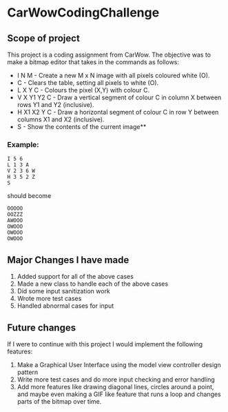 # CarWowCodingChallenge

## Scope of project

This project is a coding assignment from CarWow. The objective was to make a bitmap editor that takes in the commands as follows:

* I N M - Create a new M x N image with all pixels coloured white (O).
* C - Clears the table, setting all pixels to white (O).
* L X Y C - Colours the pixel (X,Y) with colour C.
* V X Y1 Y2 C - Draw a vertical segment of colour C in column X between rows Y1 and Y2 (inclusive).
* H X1 X2 Y C - Draw a horizontal segment of colour C in row Y between columns X1 and X2 (inclusive).
* S - Show the contents of the current image**

### Example:

```
I 5 6
L 1 3 A
V 2 3 6 W
H 3 5 2 Z
S
```

should become 

```
OOOOO
OOZZZ
AWOOO
OWOOO
OWOOO
OWOOO
```

## Major Changes I have made

1. Added support for all of the above cases 
2. Made a new class to handle each of the above cases 
3. Did some input sanitization work
4. Wrote more test cases 
5. Handled abnormal cases for input 

## Future changes 

If I were to continue with this project I would implement the following features:

1. Make a Graphical User Interface using the model view controller design pattern 
2. Write more test cases and do more input checking and error handling
3. Add more features like drawing diagonal lines, circles around a point, and maybe even making a GIF like feature that runs a loop and changes parts of the bitmap over time. 